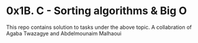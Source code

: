 # 0x1B. C - Sorting algorithms & Big O

This repo contains solution to tasks under the above topic. A collabration of Agaba Twazagye and Abdelmounaim Malhaoui
